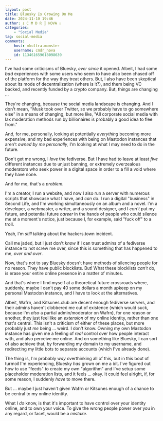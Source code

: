 ```yaml
---
layout: post
title: Bluesky Is Growing On Me
date: 2024-11-10 19:46
author: 𐕣 C M D R ░ NOVA 𐕣
categories:
    - "Social Media"
tag: social-media
comments:
    host: mkultra.monster
    username: cmdr_nova
    id: 113461659618098630
---
```

I've had some criticisms of Bluesky, *ever since* it opened. Albeit, I had some *bad* experiences with some users who seem to have also been chased off of the platform for the way they treat others. But, I also have been skeptical about its mode of decentralization (where is it?), and them being VC backed, and recently funded by a crypto company. But, things are changing ...

They're changing, because the social media landscape is changing. And I don't mean, "Musk took over Twitter, so we probably have to go somewhere else" in a means of changing, but more like, "All corporate social media with lax moderation methods run by billionaires is probably a good idea to flee from."

And, for me, personally, looking at potentially *everything* becoming more expensive, and my bad experiences with being on Mastodon instances that aren't *owned by me personally*, I'm looking at what I may need to do in the future.

Don't get me wrong, I *love* the fediverse. But I have had to leave at least *five* different instances due to unjust banning, or extremely overzealous moderators who seek power in a digital space in order to a fill a void where they have none.

And for me, that's a *problem.*

I'm a creator, I run a website, and now I also run a server with numerous scripts that showcase what I have, and *can* do. I run a digital "business" in Second Life, and I'm working simultaneously on an album and a novel. I'm a developer, a webmaster, a writer, and a sound designer, and I *can't* put my future, and potential future *career* in the hands of people who could silence me at a moment's notice, just because I, for example, said "fuck off" to a troll.

Yeah, I'm *still* talking about the hackers.town incident.

Call me jaded, but I just don't *know* if I can trust admins of a fediverse instance to not screw me over, since this is something that has happened to me, *over and over*.

Now, that's not to say Bluesky doesn't have methods of silencing people for no reason. They have public blocklists. But! What these blocklists *can't* do, is erase your entire online presence in a matter of minutes.

And that's where I find myself at a theoretical future crossroads where, suddenly, maybe I can't pay 40 some dollars a month upkeep on my personal Mastodon instance, and I have to look at the alternatives.

Albeit, Wafrn, and Kitsunes.club are decent enough fediverse servers, and their admins haven't clobbered me out of existence (which would suck, because I'm *also* a partial admin/moderator on Wafrn), for one reason or another, they just feel like an *extension* of my online identity, rather than one that's central. This isn't a criticism of either of these places, but more probably just *me* being ... weird. I don't know. Owning my own Mastodon instance has given me a feeling of *real* control over how people interact with, and also perceive me online. And on something like Bluesky, I can sort of also achieve that, by forwarding my domain to my username, and redirecting my little bots to separate accounts (which I've already done).

The thing is, I'm probably *way* overthinking all of this, but in this bout of turmoil I'm experiencing, Bluesky *has* grown on me a bit. I've figured out how to use "feeds" to create my own "algorithm" and I've setup some placeholder moderation lists, and it feels ... okay. It could feel alright, if, for some reason, I suddenly *have* to move there.

But ... maybe I just haven't given Wafrn or Kitsunes enough of a chance to be central to my online identity.

What I *do* know, is that it's important to have control over your identity online, and to own your voice. To give the wrong people power over you in any regard, or facet, would be a *mistake*.

